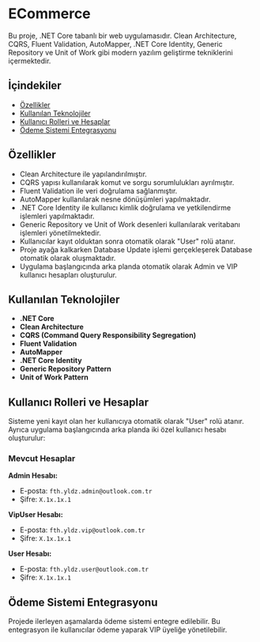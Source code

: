 # ECommerce

Bu proje, .NET Core tabanlı bir web uygulamasıdır. Clean Architecture, CQRS, Fluent Validation, AutoMapper, .NET Core Identity, Generic Repository ve Unit of Work gibi modern yazılım geliştirme tekniklerini içermektedir.

## İçindekiler

- [Özellikler](#özellikler)
- [Kullanılan Teknolojiler](#kullanılan-teknolojiler)
- [Kullanıcı Rolleri ve Hesaplar](#kullanıcı-rolleri-ve-hesaplar)
- [Ödeme Sistemi Entegrasyonu](#ödeme-sistemi-entegrasyonu)

## Özellikler

- Clean Architecture ile yapılandırılmıştır.
- CQRS yapısı kullanılarak komut ve sorgu sorumlulukları ayrılmıştır.
- Fluent Validation ile veri doğrulama sağlanmıştır.
- AutoMapper kullanılarak nesne dönüşümleri yapılmaktadır.
- .NET Core Identity ile kullanıcı kimlik doğrulama ve yetkilendirme işlemleri yapılmaktadır.
- Generic Repository ve Unit of Work desenleri kullanılarak veritabanı işlemleri yönetilmektedir.
- Kullanıcılar kayıt olduktan sonra otomatik olarak "User" rolü atanır.
- Proje ayağa kalkarken Database Update işlemi gerçekleşerek Database otomatik olarak oluşmaktadır.
- Uygulama başlangıcında arka planda otomatik olarak Admin ve VIP kullanıcı hesapları oluşturulur.

## Kullanılan Teknolojiler

- **.NET Core**
- **Clean Architecture**
- **CQRS (Command Query Responsibility Segregation)**
- **Fluent Validation**
- **AutoMapper**
- **.NET Core Identity**
- **Generic Repository Pattern**
- **Unit of Work Pattern**

## Kullanıcı Rolleri ve Hesaplar

Sisteme yeni kayıt olan her kullanıcıya otomatik olarak "User" rolü atanır. Ayrıca uygulama başlangıcında arka planda iki özel kullanıcı hesabı oluşturulur:

### Mevcut Hesaplar

**Admin Hesabı:**
- E-posta: `fth.yldz.admin@outlook.com.tr`
- Şifre: `X.1x.1x.1`

**VipUser Hesabı:**
- E-posta: `fth.yldz.vip@outlook.com.tr`
- Şifre: `X.1x.1x.1`

**User Hesabı:**
- E-posta: `fth.yldz.user@outlook.com.tr`
- Şifre: `X.1x.1x.1`

## Ödeme Sistemi Entegrasyonu

Projede ilerleyen aşamalarda ödeme sistemi entegre edilebilir. Bu entegrasyon ile kullanıcılar ödeme yaparak VIP üyeliğe yönetilebilir.
